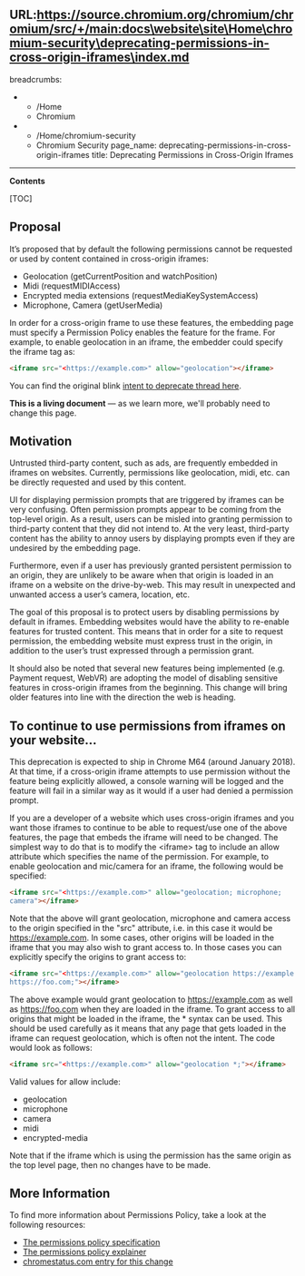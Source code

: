 URL:https://source.chromium.org/chromium/chromium/src/+/main:docs\website\site\Home\chromium-security\deprecating-permissions-in-cross-origin-iframes\index.md
---
breadcrumbs:
- - /Home
  - Chromium
- - /Home/chromium-security
  - Chromium Security
page_name: deprecating-permissions-in-cross-origin-iframes
title: Deprecating Permissions in Cross-Origin Iframes
---

**Contents**

[TOC]

## Proposal

It’s proposed that by default the following permissions cannot be requested or
used by content contained in cross-origin iframes:

*  Geolocation (getCurrentPosition and watchPosition)
*  Midi (requestMIDIAccess)
*  Encrypted media extensions (requestMediaKeySystemAccess)
*  Microphone, Camera (getUserMedia)

In order for a cross-origin frame to use these features, the embedding page must
specify a Permission Policy enables the feature for the frame. For example, to
enable geolocation in an iframe, the embedder could specify the iframe tag as:

```html
<iframe src="<https://example.com>" allow="geolocation"></iframe>
```

You can find the original blink [intent to deprecate thread
here](https://groups.google.com/a/chromium.org/forum/#!topic/blink-dev/mG6vL09JMOQ).

**This is a living document** — as we learn more, we'll probably need to change
this page.

## Motivation

Untrusted third-party content, such as ads, are frequently embedded in iframes
on websites. Currently, permissions like geolocation, midi, etc. can be directly
requested and used by this content.

UI for displaying permission prompts that are triggered by iframes can be very
confusing. Often permission prompts appear to be coming from the top-level
origin. As a result, users can be misled into granting permission to third-party
content that they did not intend to. At the very least, third-party content has
the ability to annoy users by displaying prompts even if they are undesired by
the embedding page.

Furthermore, even if a user has previously granted persistent permission to an
origin, they are unlikely to be aware when that origin is loaded in an iframe on
a website on the drive-by-web. This may result in unexpected and unwanted access
a user’s camera, location, etc.

The goal of this proposal is to protect users by disabling permissions by
default in iframes. Embedding websites would have the ability to re-enable
features for trusted content. This means that in order for a site to request
permission, the embedding website must express trust in the origin, in addition
to the user’s trust expressed through a permission grant.

It should also be noted that several new features being implemented (e.g.
Payment request, WebVR) are adopting the model of disabling sensitive features
in cross-origin iframes from the beginning. This change will bring older
features into line with the direction the web is heading.

## To continue to use permissions from iframes on your website...

This deprecation is expected to ship in Chrome M64 (around January 2018). At
that time, if a cross-origin iframe attempts to use permission without the
feature being explicitly allowed, a console warning will be logged and the
feature will fail in a similar way as it would if a user had denied a permission
prompt.

If you are a developer of a website which uses cross-origin iframes and you want
those iframes to continue to be able to request/use one of the above features,
the page that embeds the iframe will need to be changed. The simplest way to do
that is to modify the &lt;iframe&gt; tag to include an allow attribute which
specifies the name of the permission. For example, to enable geolocation and
mic/camera for an iframe, the following would be specified:

```html
<iframe src="<https://example.com>" allow="geolocation; microphone;
camera"></iframe>
```

Note that the above will grant geolocation, microphone and camera access to the
origin specified in the "src" attribute, i.e. in this case it would be
https://example.com. In some cases, other origins will be loaded in the iframe
that you may also wish to grant access to. In those cases you can explicitly
specify the origins to grant access to:

```html
<iframe src="<https://example.com>" allow="geolocation https://example.com
https://foo.com;"></iframe>
```

The above example would grant geolocation to https://example.com as well as
https://foo.com when they are loaded in the iframe. To grant access to all
origins that might be loaded in the iframe, the \* syntax can be used. This
should be used carefully as it means that any page that gets loaded in the
iframe can request geolocation, which is often not the intent. The code would
look as follows:

```html
<iframe src="<https://example.com>" allow="geolocation *;"></iframe>
```

Valid values for allow include:

*   geolocation
*   microphone
*   camera
*   midi
*   encrypted-media

Note that if the iframe which is using the permission has the same origin as the
top level page, then no changes have to be made.

## More Information

To find more information about Permissions Policy, take a look at the following
resources:

*   [The permissions policy
            specification](https://w3c.github.io/webappsec-permissions-policy/)
*   [The permissions policy
            explainer](https://github.com/w3c/webappsec-permissions-policy/blob/main/permissions-policy-explainer.md)
*   [chromestatus.com entry for this
            change](https://www.chromestatus.com/feature/5023919287304192)
